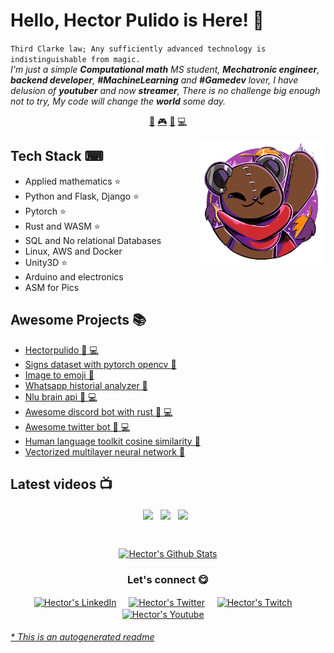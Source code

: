 # Hello, Hector Pulido is Here! 👋


`Third Clarke law; Any sufficiently advanced technology is indistinguishable from magic.`<br><em> I'm just a simple **Computational math** MS student, **Mechatronic engineer**, **backend developer**, **#MachineLearning** and **#Gamedev** lover, I have delusion of **youtuber** and now **streamer**, There is no challenge big enough not to try, My code will change the **world** some day.</em>


<p align="center">
<a href="https://github.com/HectorPulido/HectorPulido/blob/master/ai.md">🤖</a>
<a href="https://github.com/HectorPulido/HectorPulido/blob/master/gamedev.md">🎮</a>
<a href="https://github.com/HectorPulido/HectorPulido/blob/master/blockchain.md">🔑</a>
<a href="https://github.com/HectorPulido/HectorPulido/blob/master/backend.md">💻</a>
</p>


<a href="https://twitter.com/Hector_Pulido_">
<img align="right" height="auto" width="200" src="https://github.com/HectorPulido/HectorPulido/raw/master/img/pequesoft.png"/>
</a>


## Tech Stack ⌨
- Applied mathematics ⭐
- Python and Flask, Django ⭐
- Pytorch ⭐
- Rust and WASM ⭐
- SQL and No relational Databases
- Linux, AWS and Docker
- Unity3D ⭐
- Arduino and electronics
- ASM for Pics


## Awesome Projects 📚
- [Hectorpulido  🤖 💻](https://github.com/HectorPulido/HectorPulido) 
- [Signs dataset with pytorch opencv  🤖](https://github.com/HectorPulido/signs-dataset-with-pytorch-opencv) 
- [Image to emoji  🤖](https://github.com/HectorPulido/image-to-emoji) 
- [Whatsapp historial analyzer  🤖](https://github.com/HectorPulido/whatsapp-historial-analyzer) 
- [Nlu brain api  🤖 💻](https://github.com/HectorPulido/nlu-brain-api) 
- [Awesome discord bot with rust  🤖 💻](https://github.com/HectorPulido/awesome-discord-bot-with-rust) 
- [Awesome twitter bot  🤖 💻](https://github.com/HectorPulido/Awesome-twitter-bot) 
- [Human language toolkit cosine similarity  🤖](https://github.com/HectorPulido/human-language-toolkit-cosine-similarity) 
- [Vectorized multilayer neural network  🤖](https://github.com/HectorPulido/Vectorized-multilayer-neural-network) 



## Latest videos 📺
<p align="center"><a href="https://www.youtube.com/watch?v=O8YMuxm5lxE" target="blank"><img align="center" width="200px" src="https://i.ytimg.com/vi/O8YMuxm5lxE/hqdefault.jpg?sqp=-oaymwEjCNACELwBSFryq4qpAxUIARUAAAAAGAElAADIQj0AgKJDeAE=&rs=AOn4CLBn-SLFQ2CqC2-qzl5daHS-Mu2AZA"/></a>&nbsp;&nbsp;
<a href="https://www.youtube.com/watch?v=hvVg72uCMt4" target="blank"><img align="center" width="200px" src="https://i.ytimg.com/vi/hvVg72uCMt4/hqdefault.jpg?sqp=-oaymwEjCNACELwBSFryq4qpAxUIARUAAAAAGAElAADIQj0AgKJDeAE=&rs=AOn4CLCVDKL6v32wnUCY5-idSc7RBUNHyA"/></a>&nbsp;&nbsp;
<a href="https://www.youtube.com/watch?v=yvb-FmRFcoA" target="blank"><img align="center" width="200px" src="https://i.ytimg.com/vi/yvb-FmRFcoA/hqdefault.jpg?sqp=-oaymwEjCNACELwBSFryq4qpAxUIARUAAAAAGAElAADIQj0AgKJDeAE=&rs=AOn4CLADY3A6T0TqnvZMQEDgWRsCW9Uyew"/></a>&nbsp;&nbsp;
</p>


<br>

<p align="center">
<a href="#user-30538313-pinned-items-reorder-form">
<img align="center" src="https://github-readme-stats.vercel.app/api?username=HectorPulido&bg_color=30,e96443,904e95&title_color=fff&text_color=fff" alt="Hector's Github Stats"/>
</a>
</p>

<div align="center">
<h3 align="center">Let's connect 😋</h3>
</div>
<p align="center">
<a href="https://www.linkedin.com/in/hector-pulido-17547369/" target="blank">
<img align="center" width="30px" alt="Hector's LinkedIn" src="https://www.vectorlogo.zone/logos/linkedin/linkedin-icon.svg"/></a> &nbsp; &nbsp;
<a href="https://twitter.com/Hector_Pulido_" target="blank">
<img align="center" width="30px" alt="Hector's Twitter" src="https://www.vectorlogo.zone/logos/twitter/twitter-official.svg"/></a> &nbsp; &nbsp;
<a href="https://www.twitch.tv/hector_pulido_" target="blank">
<img align="center" width="30px" alt="Hector's Twitch" src="https://www.vectorlogo.zone/logos/twitch/twitch-icon.svg"/></a> &nbsp; &nbsp;
<a href="https://www.youtube.com/channel/UCS_iMeH0P0nsIDPvBaJckOw" target="blank">
<img align="center" width="30px" alt="Hector's Youtube" src="https://www.vectorlogo.zone/logos/youtube/youtube-icon.svg"/></a> &nbsp; &nbsp;

</p>


###### [* This is an autogenerated readme](https://github.com/HectorPulido/HectorPulido/tree/master/ReadmeGenerator)


